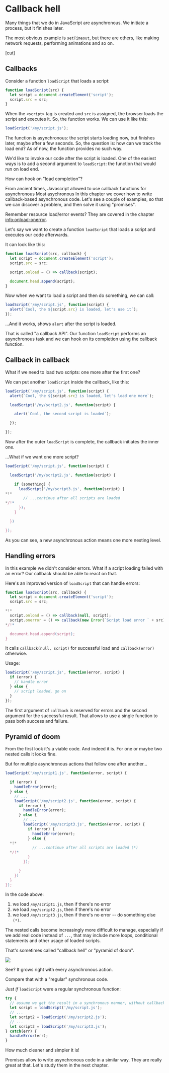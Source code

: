 
# Callback hell

Many things that we do in JavaScript are asynchronous. We initiate a process, but it finishes later.

The most obvious example is `setTimeout`, but there are others, like making network requests, performing animations and so on.

[cut]

## Callbacks

Consider a function `loadScript` that loads a script:

```js
function loadScript(src) {
  let script = document.createElement('script');
  script.src = src;
}
```

When the `<script>` tag is created and `src` is assigned, the browser loads the script and executes it. So, the function works. We can use it like this:

```js
loadScript('/my/script.js');
```

The function is asynchronous: the script starts loading now, but finishes later, maybe after a few seconds. So, the question is: how can we track the load end? As of now, the function provides no such way.

We'd like to invoke our code after the script is loaded. One of the easiest ways is to add a second argument to `loadScript`: the function that would run on load end.


How can hook on "load completion"?


From ancient times, Javascript allowed to use callback functions for asynchronous
Most asychronous
In this chapter we cover how to write callback-based asynchronous code.
Let's see a couple of examples, so that we can discover a problem, and then solve it using "promises".


Remember resource load/error events? They are covered in the chapter <info:onload-onerror>.

Let's say we want to create a function `loadScript` that loads a script and executes our code afterwards.

It can look like this:

```js
function loadScript(src, callback) {
  let script = document.createElement('script');
  script.src = src;

  script.onload = () => callback(script);

  document.head.append(script);
}
```

Now when we want to load a script and then do something, we can call:

```js
loadScript('/my/script.js', function(script) {
  alert(`Cool, the ${script.src} is loaded, let's use it`);
});
```

...And it works, shows `alert` after the script is loaded.

That is called "a callback API". Our function `loadScript` performs an asynchronous task and we can hook on its completion using the callback function.

## Callback in callback

What if we need to load two scripts: one more after the first one?

We can put another `loadScript` inside the callback, like this:

```js
loadScript('/my/script.js', function(script) {
  alert(`Cool, the ${script.src} is loaded, let's load one more`);

  loadScript('/my/script2.js', function(script) {

    alert(`Cool, the second script is loaded`);

  });

});
```

Now after the outer `loadScript` is complete, the callback initiates the inner one.

...What if we want one more script?

```js
loadScript('/my/script.js', function(script) {

  loadScript('/my/script2.js', function(script) {

    if (something) {
      loadScript('/my/script3.js', function(script) {
*!*
        // ...continue after all scripts are loaded
*/!*
      });
    }

  })

});
```

As you can see, a new asynchronous action means one more nesting level.

## Handling errors

In this example we didn't consider errors. What if a script loading failed with an error? Our callback should be able to react on that.

Here's an improved version of `loadScript` that can handle errors:

```js run
function loadScript(src, callback) {
  let script = document.createElement('script');
  script.src = src;

*!*
  script.onload = () => callback(null, script);
  script.onerror = () => callback(new Error(`Script load error ` + src));
*/!*

  document.head.append(script);
}
```

It calls `callback(null, script)` for successful load and `callback(error)` otherwise.

Usage:
```js
loadScript('/my/script.js', function(error, script) {
  if (error) {
    // handle error
  } else {
    // script loaded, go on
  }
});
```

The first argument of `callback` is reserved for errors and the second argument for the successful result. That allows to use a single function to pass both success and failure.

## Pyramid of doom

From the first look it's a viable code. And indeed it is. For one or maybe two nested calls it looks fine.

But for multiple asynchronous actions that follow one after another...

```js
loadScript('/my/script1.js', function(error, script) {

  if (error) {
    handleError(error);
  } else {
    // ...
    loadScript('/my/script2.js', function(error, script) {
      if (error) {
        handleError(error);
      } else {
        // ...
        loadScript('/my/script3.js', function(error, script) {
          if (error) {
            handleError(error);
          } else {
  *!*
            // ...continue after all scripts are loaded (*)
  */!*
          }
        });

      }
    })
  }
});
```

In the code above:
1. we load `/my/script1.js`, then if there's no error
2. we load `/my/script2.js`, then if there's no error
3. we load `/my/script3.js`, then if there's no error -- do something else `(*)`.

The nested calls become increasingly more difficult to manage, especially if we add real code instead of `...`, that may include more loops, conditional statements and other usage of loaded scripts.

That's sometimes called "callback hell" or "pyramid of doom".

![](callback-hell.png)

See? It grows right with every asynchronous action.

Compare that with a "regular" synchronous code.

Just *if* `loadScript` were a regular synchronous function:

```js
try {
  // assume we get the result in a synchronous manner, without callbacks
  let script = loadScript('/my/script.js');
  // ...
  let script2 = loadScript('/my/script2.js');
  // ...
  let script3 = loadScript('/my/script3.js');
} catch(err) {
  handleError(err);
}
```

How much cleaner and simpler it is!

Promises allow to write asynchronous code in a similar way. They are really great at that. Let's study them in the next chapter.
